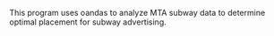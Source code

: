 This program uses oandas to analyze MTA subway data to determine optimal placement for subway advertising.
